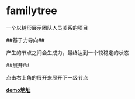 familytree
==========

一个以树形展示团队人员关系的项目

##基于力导向##

产生的节点之间会生成力，最终达到一个较稳定的状态

##展开##

点击右上角的展开来展开下一级节点

**[demo地址](http://leegend.github.io/familytree "familytree demo")**
